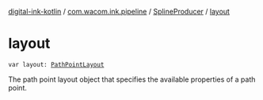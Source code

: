 [digital-ink-kotlin](../../index.md) / [com.wacom.ink.pipeline](../index.md) / [SplineProducer](index.md) / [layout](./layout.md)

# layout

`var layout: `[`PathPointLayout`](../../com.wacom.ink/-path-point-layout/index.md)

The path point layout object that specifies the available properties of a path point.

